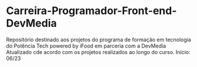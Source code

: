 # Carreira-Programador-Front-end-DevMedia

Repositório destinado aos projetos do programa de formação em tecnologia do Potência Tech powered by iFood em parceria com a DevMedia
Atualizado cde acordo com os projetos realizados ao longo do curso.
Início: 06/23
